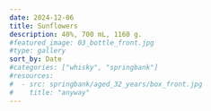 ```yaml
---
date: 2024-12-06
title: Sunflowers
description: 40%, 700 mL, 1160 g.
#featured_image: 03_bottle_front.jpg
#type: gallery
sort_by: Date
#categories: ["whisky", "springbank"]
#resources:
#  - src: springbank/aged_32_years/box_front.jpg
#    title: "anyway"
---
```

